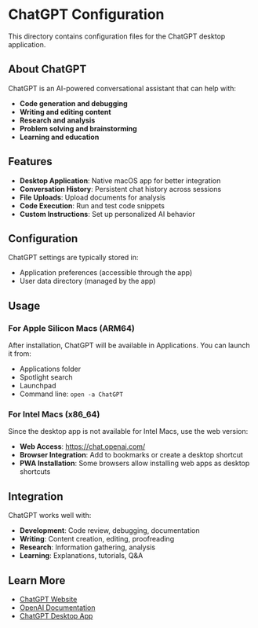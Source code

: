 # ChatGPT Configuration

This directory contains configuration files for the ChatGPT desktop application.

## About ChatGPT

ChatGPT is an AI-powered conversational assistant that can help with:
- **Code generation and debugging**
- **Writing and editing content**
- **Research and analysis**
- **Problem solving and brainstorming**
- **Learning and education**

## Features

- **Desktop Application**: Native macOS app for better integration
- **Conversation History**: Persistent chat history across sessions
- **File Uploads**: Upload documents for analysis
- **Code Execution**: Run and test code snippets
- **Custom Instructions**: Set up personalized AI behavior

## Configuration

ChatGPT settings are typically stored in:
- Application preferences (accessible through the app)
- User data directory (managed by the app)

## Usage

### For Apple Silicon Macs (ARM64)
After installation, ChatGPT will be available in Applications.
You can launch it from:
- Applications folder
- Spotlight search
- Launchpad
- Command line: `open -a ChatGPT`

### For Intel Macs (x86_64)
Since the desktop app is not available for Intel Macs, use the web version:
- **Web Access**: https://chat.openai.com/
- **Browser Integration**: Add to bookmarks or create a desktop shortcut
- **PWA Installation**: Some browsers allow installing web apps as desktop shortcuts

## Integration

ChatGPT works well with:
- **Development**: Code review, debugging, documentation
- **Writing**: Content creation, editing, proofreading
- **Research**: Information gathering, analysis
- **Learning**: Explanations, tutorials, Q&A

## Learn More

- [ChatGPT Website](https://chat.openai.com/)
- [OpenAI Documentation](https://platform.openai.com/docs)
- [ChatGPT Desktop App](https://apps.apple.com/us/app/chatgpt/id1671047029)
